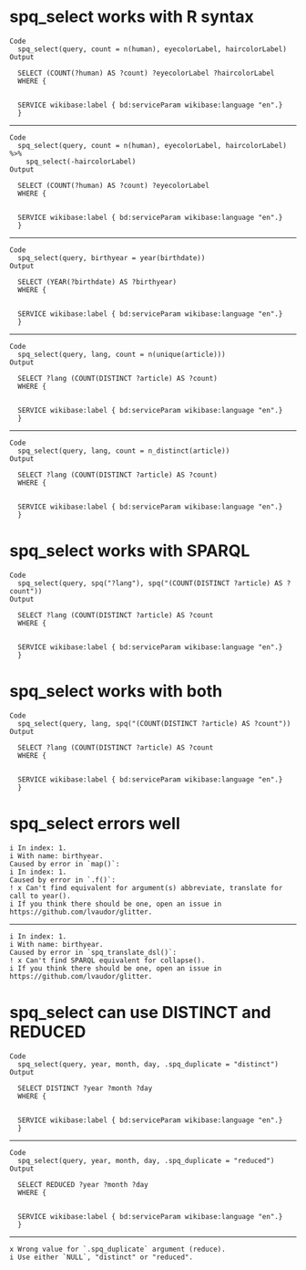 # spq_select works with R syntax

    Code
      spq_select(query, count = n(human), eyecolorLabel, haircolorLabel)
    Output
      
      SELECT (COUNT(?human) AS ?count) ?eyecolorLabel ?haircolorLabel
      WHERE {
      
      
      SERVICE wikibase:label { bd:serviceParam wikibase:language "en".}
      }
      

---

    Code
      spq_select(query, count = n(human), eyecolorLabel, haircolorLabel) %>%
        spq_select(-haircolorLabel)
    Output
      
      SELECT (COUNT(?human) AS ?count) ?eyecolorLabel
      WHERE {
      
      
      SERVICE wikibase:label { bd:serviceParam wikibase:language "en".}
      }
      

---

    Code
      spq_select(query, birthyear = year(birthdate))
    Output
      
      SELECT (YEAR(?birthdate) AS ?birthyear)
      WHERE {
      
      
      SERVICE wikibase:label { bd:serviceParam wikibase:language "en".}
      }
      

---

    Code
      spq_select(query, lang, count = n(unique(article)))
    Output
      
      SELECT ?lang (COUNT(DISTINCT ?article) AS ?count)
      WHERE {
      
      
      SERVICE wikibase:label { bd:serviceParam wikibase:language "en".}
      }
      

---

    Code
      spq_select(query, lang, count = n_distinct(article))
    Output
      
      SELECT ?lang (COUNT(DISTINCT ?article) AS ?count)
      WHERE {
      
      
      SERVICE wikibase:label { bd:serviceParam wikibase:language "en".}
      }
      

# spq_select works with SPARQL

    Code
      spq_select(query, spq("?lang"), spq("(COUNT(DISTINCT ?article) AS ?count"))
    Output
      
      SELECT ?lang (COUNT(DISTINCT ?article) AS ?count
      WHERE {
      
      
      SERVICE wikibase:label { bd:serviceParam wikibase:language "en".}
      }
      

# spq_select works with both

    Code
      spq_select(query, lang, spq("(COUNT(DISTINCT ?article) AS ?count"))
    Output
      
      SELECT ?lang (COUNT(DISTINCT ?article) AS ?count
      WHERE {
      
      
      SERVICE wikibase:label { bd:serviceParam wikibase:language "en".}
      }
      

# spq_select errors well

    i In index: 1.
    i With name: birthyear.
    Caused by error in `map()`:
    i In index: 1.
    Caused by error in `.f()`:
    ! x Can't find equivalent for argument(s) abbreviate, translate for call to year().
    i If you think there should be one, open an issue in https://github.com/lvaudor/glitter.

---

    i In index: 1.
    i With name: birthyear.
    Caused by error in `spq_translate_dsl()`:
    ! x Can't find SPARQL equivalent for collapse().
    i If you think there should be one, open an issue in https://github.com/lvaudor/glitter.

# spq_select can use DISTINCT and REDUCED

    Code
      spq_select(query, year, month, day, .spq_duplicate = "distinct")
    Output
      
      SELECT DISTINCT ?year ?month ?day
      WHERE {
      
      
      SERVICE wikibase:label { bd:serviceParam wikibase:language "en".}
      }
      

---

    Code
      spq_select(query, year, month, day, .spq_duplicate = "reduced")
    Output
      
      SELECT REDUCED ?year ?month ?day
      WHERE {
      
      
      SERVICE wikibase:label { bd:serviceParam wikibase:language "en".}
      }
      

---

    x Wrong value for `.spq_duplicate` argument (reduce).
    i Use either `NULL`, "distinct" or "reduced".

